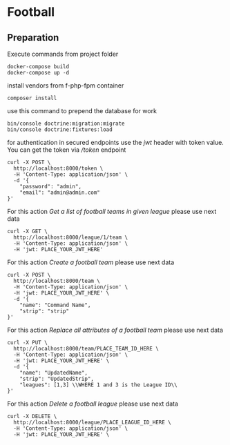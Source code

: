 Football
====

## Preparation

Execute commands from project folder
```
docker-compose build
docker-compose up -d
```


install vendors from f-php-fpm container

```
composer install
``` 

use this command to prepend the database for work
```
bin/console doctrine:migration:migrate
bin/console doctrine:fixtures:load
``` 

for authentication in secured endpoints use the *jwt* header with token value.
You can get the token via */token* endpoint

```
curl -X POST \
  http://localhost:8000/token \
  -H 'Content-Type: application/json' \
  -d '{
	"password": "admin",
	"email": "admin@admin.com"
}'
``` 

For this action *Get a list of football teams in given league* please use next data

```
curl -X GET \
  http://localhost:8000/league/1/team \
  -H 'Content-Type: application/json' \
  -H 'jwt: PLACE_YOUR_JWT_HERE'
```
For this action *Create a football team* please use next data

```
curl -X POST \
  http://localhost:8000/team \
  -H 'Content-Type: application/json' \
  -H 'jwt: PLACE_YOUR_JWT_HERE' \
  -d '{
	"name": "Command Name",
	"strip": "strip"
}'
```

For this action *Replace all attributes of a football team* please use next data
```
curl -X PUT \
  http://localhost:8000/team/PLACE_TEAM_ID_HERE \
  -H 'Content-Type: application/json' \
  -H 'jwt: PLACE_YOUR_JWT_HERE' \
  -d '{
	"name": "UpdatedName",
	"strip": "UpdatedStrip",
	"leagues": [1,3] \\WHERE 1 and 3 is the League ID\\
}'
```

For this action *Delete a football league* please use next data

```
curl -X DELETE \
  http://localhost:8000/league/PLACE_LEAGUE_ID_HERE \
  -H 'Content-Type: application/json' \
  -H 'jwt: PLACE_YOUR_JWT_HERE' \
```